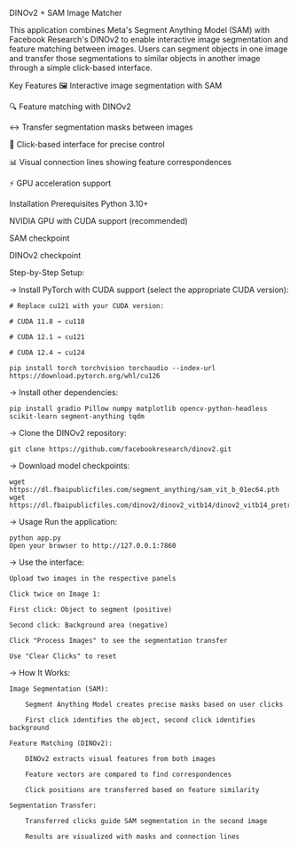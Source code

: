 DINOv2 + SAM Image Matcher

This application combines Meta's Segment Anything Model (SAM) with Facebook Research's DINOv2 to enable interactive image segmentation and feature matching between images. Users can segment objects in one image and transfer those segmentations to similar objects in another image through a simple click-based interface.

Key Features
🖼️ Interactive image segmentation with SAM

🔍 Feature matching with DINOv2

↔️ Transfer segmentation masks between images

🎯 Click-based interface for precise control

📊 Visual connection lines showing feature correspondences

⚡ GPU acceleration support

Installation
Prerequisites
Python 3.10+

NVIDIA GPU with CUDA support (recommended)

SAM checkpoint

DINOv2 checkpoint

Step-by-Step Setup:

-> Install PyTorch with CUDA support (select the appropriate CUDA version):

    # Replace cu121 with your CUDA version:

    # CUDA 11.8 → cu118

    # CUDA 12.1 → cu121

    # CUDA 12.4 → cu124

    pip install torch torchvision torchaudio --index-url https://download.pytorch.org/whl/cu126


-> Install other dependencies:

    pip install gradio Pillow numpy matplotlib opencv-python-headless scikit-learn segment-anything tqdm


-> Clone the DINOv2 repository:

    git clone https://github.com/facebookresearch/dinov2.git    


-> Download model checkpoints:

    wget https://dl.fbaipublicfiles.com/segment_anything/sam_vit_b_01ec64.pth
    wget https://dl.fbaipublicfiles.com/dinov2/dinov2_vitb14/dinov2_vitb14_pretrain.pth


-> Usage
    Run the application:

    python app.py
    Open your browser to http://127.0.0.1:7860

-> Use the interface:

    Upload two images in the respective panels

    Click twice on Image 1:

    First click: Object to segment (positive)

    Second click: Background area (negative)

    Click "Process Images" to see the segmentation transfer

    Use "Clear Clicks" to reset


-> How It Works:

    Image Segmentation (SAM):

        Segment Anything Model creates precise masks based on user clicks

        First click identifies the object, second click identifies background

    Feature Matching (DINOv2):

        DINOv2 extracts visual features from both images

        Feature vectors are compared to find correspondences

        Click positions are transferred based on feature similarity

    Segmentation Transfer:

        Transferred clicks guide SAM segmentation in the second image

        Results are visualized with masks and connection lines

